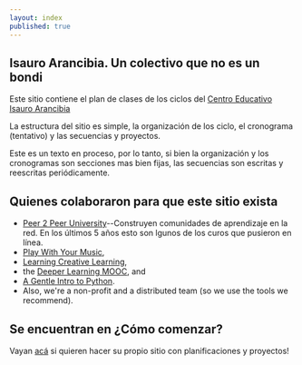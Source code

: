 ```yaml
---
layout: index
published: true
---
```


## Isauro Arancibia. Un colectivo que no es un bondi

Este sitio contiene el plan de clases de los ciclos del [Centro Educativo Isauro Arancibia](http://isauroarancibia.edu.ar)

La estructura del sitio es simple, la organización de los ciclo, el cronograma (tentativo) y las secuencias y proyectos.

Este es un texto en proceso, por lo tanto, si bien la organización y los cronogramas son secciones mas bien fijas, las secuencias son escritas y reescritas periódicamente.

## Quienes colaboraron para que este sitio exista

* [Peer 2 Peer University](http://p2pu.org)--Construyen comunidades de aprendizaje en la red. En los últimos 5 años esto son lgunos de los curos que pusieron en línea.
* [Play With Your Music](http://www.playwithyourmusic.org/),
* [Learning Creative Learning](http://learn.media.mit.edu/lcl/),
* the [Deeper Learning MOOC](http://dlmooc.deeper-learning.org/), and
* [A Gentle Intro to Python](http://mechanicalmooc.org/).
* Also, we're a non-profit and a distributed team (so we use the tools we recommend).


## Se encuentran en ¿Cómo comenzar?
Vayan [acá]({{site.baseurl}}/modules/start/about-this-course/) si quieren hacer su propio sitio con planificaciones y proyectos!
